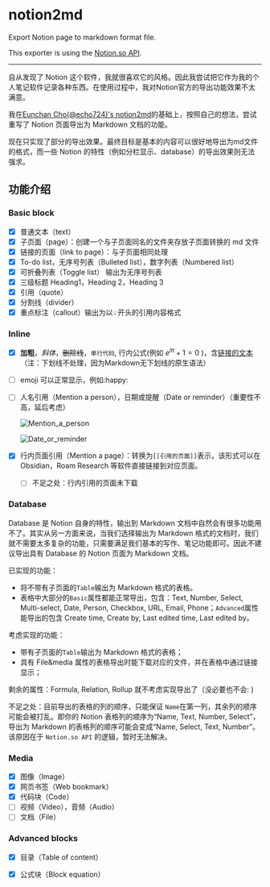 # notion2md
Export Notion page to markdown format file.

This exporter is using the [Notion.so API](https://github.com/jamalex/notion-py).

---

自从发现了 Notion 这个软件，我就很喜欢它的风格。因此我尝试把它作为我的个人笔记软件记录各种东西。在使用过程中，我对Notion官方的导出功能效果不太满意。

我在[Eunchan Cho(@echo724)\'s notion2md](https://github.com/echo724/notion2md)的基础上，按照自己的想法，尝试重写了 Notion 页面导出为 Markdown 文档的功能。

现在只实现了部分的导出效果。最终目标是基本的内容可以很好地导出为md文件的格式，而一些 Notion 的特性（例如分栏显示、database）的导出效果则无法强求。

## 功能介绍

### Basic block

- [x] 普通文本（text）
- [x] 子页面（page）：创建一个与子页面同名的文件夹存放子页面转换的 md 文件
- [x] 链接的页面（link to page）：与子页面相同处理
- [x] To-do list，无序号列表（Bulleted list），数字列表（Numbered list）
- [x] 可折叠列表（Toggle list） 输出为无序号列表
- [x] 三级标题 Heading1，Heading 2，Heading 3
- [x] 引用（quote）
- [x] 分割线（divider）
- [x] 重点标注（callout）输出为以💡开头的引用内容格式

### Inline 

- [x] **加粗**，*斜体*，~~删除线~~，``单行代码``, 行内公式(例如 $e^{i\pi}+1=0$ )，含[链接的文本](https://github.com/tanyingkongxin/notion2md) （注：下划线不处理，因为Markdown无下划线的原生语法）

- [ ] emoji 可以正常显示，例如​ :happy:

- [ ] 人名引用（Mention a person），日期或提醒（Date or reminder）（重要性不高，延后考虑）

  ![Mention_a_person](assets/image-01.png)

  ![Date_or_reminder](assets/image-01.png)

- [x] 行内页面引用（Mention a page）：转换为`[[引用的页面]]`表示，该形式可以在 Obsidian，Roam Research 等软件直接链接到对应页面。

  - [ ] 不足之处：行内引用的页面未下载

### Database

Database 是 Notion 自身的特性，输出到 Markdown 文档中自然会有很多功能用不了。其实从另一方面来说，当我们选择输出为 Markdown 格式的文档时，我们就不需要太多复杂的功能，只需要满足我们基本的写作、笔记功能即可。因此不建议导出具有 Database 的 Notion 页面为 Markdown 文档。

已实现的功能：

- 将不带有子页面的`Table`输出为 Markdown 格式的表格。
- 表格中大部分的`Basic`属性都能正常导出，包含：Text, Number, Select, Multi-select, Date, Person, Checkbox, URL, Email, Phone；`Advanced`属性能导出的包含 Create time, Create by, Last edited time, Last edited by。

考虑实现的功能：

- 带有子页面的`Table`输出为 Markdown 格式的表格；
- 具有 File&media 属性的表格导出时能下载对应的文件，并在表格中通过链接显示；

剩余的属性：Formula, Relation, Rollup 就不考虑实现导出了（没必要也不会: )

不足之处：目前导出的表格的列的顺序，只能保证 `Name`在第一列，其余列的顺序可能会被打乱。即你的 Notion 表格列的顺序为“Name, Text, Number, Select”，导出为 Markdown 的表格列的顺序可能会变成“Name, Select, Text, Number”。该原因在于 `Notion.so API` 的逻辑，暂时无法解决。

 ### Media
- [x] 图像（Image）
- [x] 网页书签（Web bookmark）
- [x] 代码块（Code）
- [ ] 视频（Video），音频（Audio）
- [ ] 文档（File）

### Advanced blocks

- [x] 目录（Table of content）

- [x] 公式块（Block equation）

  
